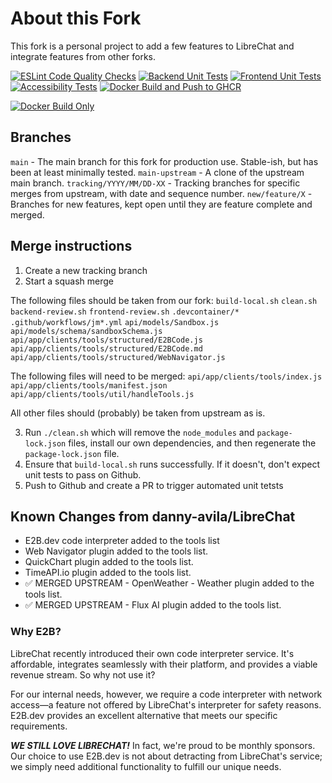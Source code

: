 # About this Fork

This fork is a personal project to add a few features to LibreChat and integrate features from other forks.

[![ESLint Code Quality Checks](https://github.com/jmaddington/LibreChat/actions/workflows/eslint-ci.yml/badge.svg)](https://github.com/jmaddington/LibreChat/actions/workflows/eslint-ci.yml)
[![Backend Unit Tests](https://github.com/jmaddington/LibreChat/actions/workflows/backend-review.yml/badge.svg)](https://github.com/jmaddington/LibreChat/actions/workflows/backend-review.yml)
[![Frontend Unit Tests](https://github.com/jmaddington/LibreChat/actions/workflows/frontend-review.yml/badge.svg)](https://github.com/jmaddington/LibreChat/actions/workflows/frontend-review.yml)
[![Accessibility Tests](https://github.com/jmaddington/LibreChat/actions/workflows/a11y.yml/badge.svg)](https://github.com/jmaddington/LibreChat/actions/workflows/a11y.yml)
[![Docker Build and Push to GHCR](https://github.com/jmaddington/LibreChat/actions/workflows/deploy-jm.yml/badge.svg)](https://github.com/jmaddington/LibreChat/actions/workflows/deploy-jm.yml)
<!-- Docker Build Only badge will appear after first workflow run -->
[![Docker Build Only](https://img.shields.io/badge/Docker%20Build%20Only-Ready-blue)](https://github.com/jmaddington/LibreChat/actions/workflows/deploy-jm-build-only.yml)

## Branches
`main` - The main branch for this fork for production use. Stable-ish, but has been at least minimally tested.
`main-upstream` - A clone of the upstream main branch.
`tracking/YYYY/MM/DD-XX` - Tracking branches for specific merges from upstream, with date and sequence number.
`new/feature/X` - Branches for new features, kept open until they are feature complete and merged.

## Merge instructions

1. Create a new tracking branch
2. Start a squash merge

The following files should be taken from our fork:
`build-local.sh`
`clean.sh`
`backend-review.sh`
`frontend-review.sh`
`.devcontainer/*`
`.github/workflows/jm*.yml`
`api/models/Sandbox.js`
`api/models/schema/sandboxSchema.js`
`api/app/clients/tools/structured/E2BCode.js`
`api/app/clients/tools/structured/E2BCode.md`
`api/app/clients/tools/structured/WebNavigator.js`

The following files will need to be merged:
`api/app/clients/tools/index.js`
`api/app/clients/tools/manifest.json`
`api/app/clients/tools/util/handleTools.js`

All other files should (probably) be taken from upstream as is.

3. Run `./clean.sh` which will remove the `node_modules` and `package-lock.json` files, install our own dependencies, and then regenerate the `package-lock.json` file.
4. Ensure that `build-local.sh` runs successfully. If it doesn't, don't expect unit tests to pass on Github.
5. Push to Github and create a PR to trigger automated unit tetsts

## Known Changes from danny-avila/LibreChat

- E2B.dev code interpreter added to the tools list
- Web Navigator plugin added to the tools list.
- QuickChart plugin added to the tools list.
- TimeAPI.io plugin added to the tools list.
- ✅ MERGED UPSTREAM - OpenWeather - Weather plugin added to the tools list.
- ✅ MERGED UPSTREAM - Flux AI plugin added to the tools list.


### Why E2B?
LibreChat recently introduced their own code interpreter service. It's affordable, integrates seamlessly with their platform, and provides a viable revenue stream. So why not use it?

For our internal needs, however, we require a code interpreter with network access—a feature not offered by LibreChat's interpreter for safety reasons. E2B.dev provides an excellent alternative that meets our specific requirements.

***WE STILL LOVE LIBRECHAT!*** In fact, we're proud to be monthly sponsors. Our choice to use E2B.dev is not about detracting from LibreChat's service; we simply need additional functionality to fulfill our unique needs.